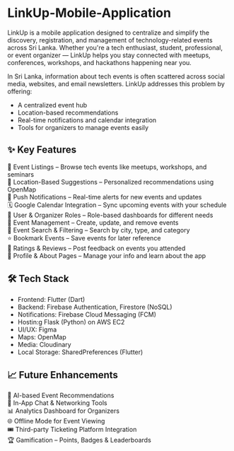 # LinkUp-Mobile-Application

LinkUp is a mobile application designed to centralize and simplify the discovery, registration, and management of technology-related events across Sri Lanka. Whether you're a tech enthusiast, student, professional, or event organizer — LinkUp helps you stay connected with meetups, conferences, workshops, and hackathons happening near you.

In Sri Lanka, information about tech events is often scattered across social media, websites, and email newsletters. LinkUp addresses this problem by offering:
- A centralized event hub
- Location-based recommendations
- Real-time notifications and calendar integration
- Tools for organizers to manage events easily

## ✨ Key Features

📅 Event Listings – Browse tech events like meetups, workshops, and seminars  
📍 Location-Based Suggestions – Personalized recommendations using OpenMap  
🔔 Push Notifications – Real-time alerts for new events and updates  
🗓️ Google Calendar Integration – Sync upcoming events with your schedule  
👤 User & Organizer Roles – Role-based dashboards for different needs  
📝 Event Management – Create, update, and remove events  
🔎 Event Search & Filtering – Search by city, type, and category  
⭐ Bookmark Events – Save events for later reference  
💬 Ratings & Reviews – Post feedback on events you attended  
📄 Profile & About Pages – Manage your info and learn about the app

## 🛠️ Tech Stack

- Frontend: Flutter (Dart)
- Backend:	Firebase Authentication, Firestore (NoSQL)
- Notifications:	Firebase Cloud Messaging (FCM)
- Hostin:g	Flask (Python) on AWS EC2
- UI/UX:	Figma
- Maps:	OpenMap
- Media:	Cloudinary
- Local Storage:	SharedPreferences (Flutter)

## 📈 Future Enhancements

🧠 AI-based Event Recommendations  
💬 In-App Chat & Networking Tools  
📊 Analytics Dashboard for Organizers  
🌐 Offline Mode for Event Viewing  
🎟️ Third-party Ticketing Platform Integration  
🏆 Gamification – Points, Badges & Leaderboards  
